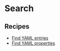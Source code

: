 # Search

## Recipes

* [Find YAML entries](findkey.md)
* [Find YAML properties](findproperty.md)


